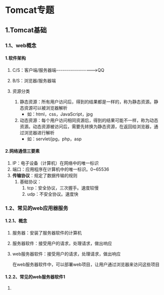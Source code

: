 # Tomcat专题

## 1.Tomcat基础

### 1.1、web概念

#### 1.软件架构

1. C/S：客户端/服务器端------------------>QQ
2. B/S：浏览器/服务器端

1. 资源分类
   1. 静态资源：所有用户访问后，得到的结果都是一样的，称为静态资源。静态资源可以被浏览器解析
      - 如：html，css，JavaScript，jpg
   2. 动态资源：每个用户访问相同资源后，得到的结果可能不一样，称为动态资源。动态资源被访问后，需要先转换为静态资源，在返回给浏览器，通过浏览器进行解析
      - 如：servlet/jpg，php，asp

#### 2.**网络通信三要素**

1. IP：电子设备（计算机）在网络中的唯一标识
2. 端口：应用程序在计算机中的唯一标识。0~65536
3. **传输协议**：规定了数据传输的规则
   1. 基础协议：
      1. tcp：安全协议，三次握手。速度较慢
      2. udp：不安全协议。速度快

### 1.2、常见的web应用器服务

#### 1.2.1、概念

1. 服务器：安装了服务器软件的计算机

2. 服务器软件：接受用户的请求，处理请求，做出响应

3. web服务器软件：接受用户的请求，处理请求，做出响应

   在web服务器软件中，可以部署web项目，让用户通过浏览器来访问这些项目

   

#### 1.2.2、常见的web服务器软件1

1. 